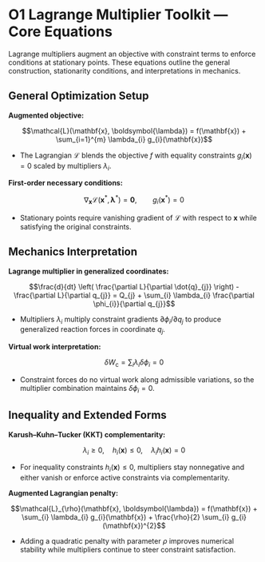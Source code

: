 # O1 Lagrange Multiplier Toolkit — Core Equations

Lagrange multipliers augment an objective with constraint terms to enforce conditions at stationary points. These equations outline the general construction, stationarity conditions, and interpretations in mechanics.

## General Optimization Setup
**Augmented objective:**

$$\mathcal{L}(\mathbf{x}, \boldsymbol{\lambda}) = f(\mathbf{x}) + \sum_{i=1}^{m} \lambda_{i} g_{i}(\mathbf{x})$$

- The Lagrangian $\mathcal{L}$ blends the objective $f$ with equality constraints $g_{i}(\mathbf{x}) = 0$ scaled by multipliers $\lambda_{i}$.

**First-order necessary conditions:**

$$\nabla_{\mathbf{x}} \mathcal{L}(\mathbf{x}^{\ast}, \boldsymbol{\lambda}^{\ast}) = \mathbf{0}, \qquad g_{i}(\mathbf{x}^{\ast}) = 0$$

- Stationary points require vanishing gradient of $\mathcal{L}$ with respect to $\mathbf{x}$ while satisfying the original constraints.

## Mechanics Interpretation
**Lagrange multiplier in generalized coordinates:**

$$\frac{d}{dt} \left( \frac{\partial L}{\partial \dot{q}_{j}} \right) - \frac{\partial L}{\partial q_{j}} = Q_{j} + \sum_{i} \lambda_{i} \frac{\partial \phi_{i}}{\partial q_{j}}$$

- Multipliers $\lambda_{i}$ multiply constraint gradients $\partial \phi_{i}/\partial q_{j}$ to produce generalized reaction forces in coordinate $q_{j}$.

**Virtual work interpretation:**

$$\delta W_{\text{c}} = \sum_{i} \lambda_{i} \delta \phi_{i} = 0$$

- Constraint forces do no virtual work along admissible variations, so the multiplier combination maintains $\delta \phi_{i} = 0$.

## Inequality and Extended Forms
**Karush–Kuhn–Tucker (KKT) complementarity:**

$$\lambda_{i} \ge 0, \quad h_{i}(\mathbf{x}) \le 0, \quad \lambda_{i} h_{i}(\mathbf{x}) = 0$$

- For inequality constraints $h_{i}(\mathbf{x}) \le 0$, multipliers stay nonnegative and either vanish or enforce active constraints via complementarity.

**Augmented Lagrangian penalty:**

$$\mathcal{L}_{\rho}(\mathbf{x}, \boldsymbol{\lambda}) = f(\mathbf{x}) + \sum_{i} \lambda_{i} g_{i}(\mathbf{x}) + \frac{\rho}{2} \sum_{i} g_{i}(\mathbf{x})^{2}$$

- Adding a quadratic penalty with parameter $\rho$ improves numerical stability while multipliers continue to steer constraint satisfaction.
